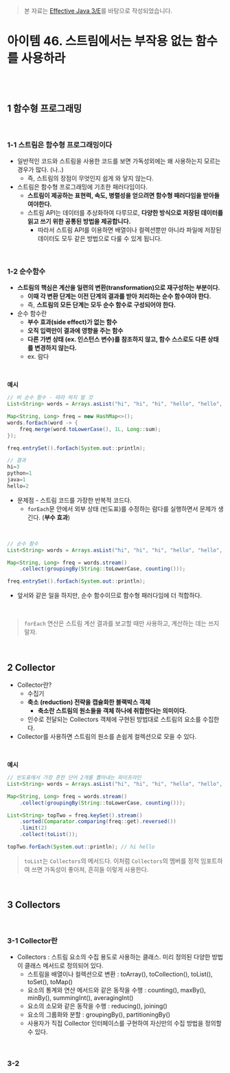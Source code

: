 > 본 자료는 [Effective Java 3/E]()를 바탕으로 작성되었습니다.

# 아이템 46. 스트림에서는 부작용 없는 함수를 사용하라

<br>

<br>

## 1 함수형 프로그래밍

<br>

### 1-1 스트림은 함수형 프로그래밍이다
* 일반적인 코드와 스트림을 사용한 코드를 보면 가독성외에는 왜 사용하는지 모르는 경우가 많다. (나..)
  * 즉, 스트림의 장점이 무엇인지 쉽게 와 닿지 않는다.
* 스트림은 함수형 프로그래밍에 기초한 패러다임이다.
  * **스트림이 제공하는 표현력, 속도, 병렬성을 얻으려면 함수형 패러다임을 받아들여야한다.**
  * 스트림 API는 데이터를 추상화하여 다루므로, **다양한 방식으로 저장된 데이터를 읽고 쓰기 위한 공통된 방법을 제공합니다.**
    * 따라서 스트림 API를 이용하면 배열이나 컬렉션뿐만 아니라 파일에 저장된 데이터도 모두 같은 방법으로 다룰 수 있게 됩니다.

<br>

### 1-2 순수함수
* **스트림의 핵심은 계산을 일련의 변환(transformation)으로 재구성하는 부분이다.**
  * **이때 각 변환 단계는 이전 단계의 결과를 받아 처리하는 순수 함수여야 한다.**
  * 즉, **스트림의 모든 단계는 모두 순수 함수로 구성되어야 한다.**
* 순수 함수란
  * **부수 효과(side effect)가 없는 함수**
  * **오직 입력만이 결과에 영향을 주는 함수**
  * **다른 가변 상태 (ex. 인스턴스 변수)를 참조하지 않고, 함수 스스로도 다른 상태를 변경하지 않는다.**
  * ex. 람다

<br>

**예시**
```java
// 비 순수 함수 - 따라 하지 말 것
List<String> words = Arrays.asList("hi", "hi", "hi", "hello", "hello", "java", "python");

Map<String, Long> freq = new HashMap<>();
words.forEach(word -> {
    freq.merge(word.toLowerCase(), 1L, Long::sum);
});

freq.entrySet().forEach(System.out::println);

// 결과
hi=3
python=1
java=1
hello=2
```
* 문제점 - 스트림 코드를 가장한 반복적 코드다.
  * `forEach`문 안에서 외부 상태 (빈도표)를 수정하는 람다를 실행하면서 문제가 생긴다. (**부수 효과**)

<br>

```java
// 순수 함수
List<String> words = Arrays.asList("hi", "hi", "hi", "hello", "hello", "java", "python");

Map<String, Long> freq = words.stream()
    .collect(groupingBy(String::toLowerCase, counting()));

freq.entrySet().forEach(System.out::println);
```
* 앞서와 같은 일을 하지만, 순수 함수이므로 함수형 패러다임에 더 적합하다.

<br>

> `forEach` 연산은 스트림 계산 결과를 보고할 때만 사용하고, 계산하는 데는 쓰지 말자.

<br>

## 2 Collector
* Collector란?
  * 수집기
  * **축소 (reduction) 전략을 캡슐화한 블랙박스 객체**
    * **축소란 스트림의 원소들을 객체 하나에 취합한다는 의미이다.**
  * 인수로 전달되는 Collectors 객체에 구현된 방법대로 스트림의 요소를 수집한다.
* Collector를 사용하면 스트림의 원소를 손쉽게 컬렉션으로 모을 수 있다.

<br>

**예시**
```java
// 빈도표에서 가장 흔한 단어 2개를 뽑아내는 파이프라인
List<String> words = Arrays.asList("hi", "hi", "hi", "hello", "hello", "java", "python");

Map<String, Long> freq = words.stream()
    .collect(groupingBy(String::toLowerCase, counting()));

List<String> topTwo = freq.keySet().stream()
    .sorted(Comparator.comparing(freq::get).reversed())
    .limit(2)
    .collect(toList());

topTwo.forEach(System.out::println); // hi hello
```
> `toList`는 `Collectors`의 메서드다. 이처럼 `Collectors`의 멤버를 정적 임포트하여 쓰면 가독성이 좋아져, 흔히들 이렇게 사용한다.

<br>

## 3 Collectors

<br>

### 3-1 Collector란
* Collectors : 스트림 요소의 수집 용도로 사용하는 클래스. 미리 정의된 다양한 방법이 클래스 메서드로 정의되어 있다.
  * 스트림을 배열이나 컬렉션으로 변환 : toArray(), toCollection(), toList(), toSet(), toMap()
  * 요소의 통계와 연산 메서드와 같은 동작을 수행 : counting(), maxBy(), minBy(), summingInt(), averagingInt()
  * 요소의 소모와 같은 동작을 수행 : reducing(), joining()
  * 요소의 그룹화와 분할 : groupingBy(), partitioningBy()
  * 사용자가 직접 Collector 인터페이스를 구현하여 자신만의 수집 방법을 정의할 수 있다.

<br>

### 3-2 